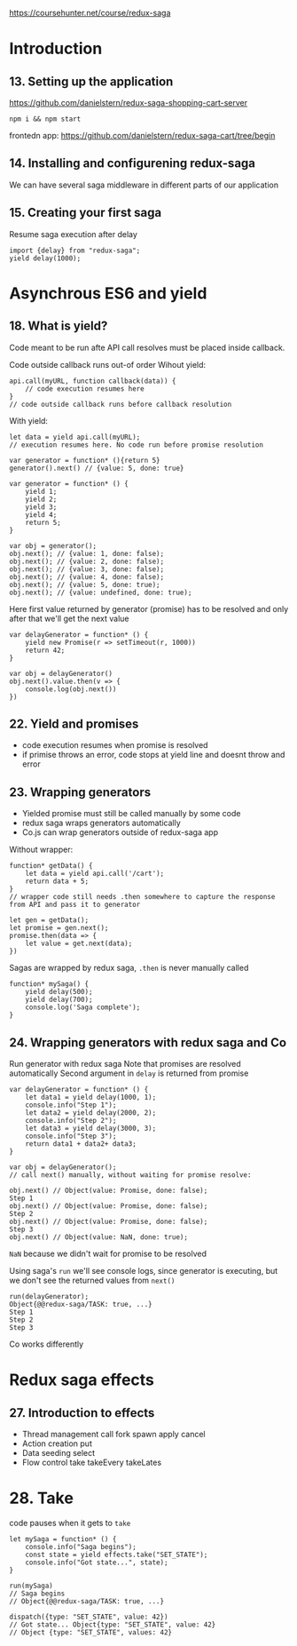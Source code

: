 https://coursehunter.net/course/redux-saga

# Introduction

## 13. Setting up the application

https://github.com/danielstern/redux-saga-shopping-cart-server

`npm i && npm start`

frontedn app: https://github.com/danielstern/redux-saga-cart/tree/begin

## 14. Installing and configurening redux-saga

We can have several saga middleware in different parts of our application

## 15. Creating your first saga

Resume saga execution after delay

```
import {delay} from "redux-saga";
yield delay(1000);
```

# Asynchrous ES6 and yield

## 18. What is yield?

Code meant to be run afte API call resolves must be placed inside callback.

Code outside callback runs out-of order
Wihout yield:

```
api.call(myURL, function callback(data)) {
	// code execution resumes here
}
// code outside callback runs before callback resolution
```

With yield:

```
let data = yield api.call(myURL);
// execution resumes here. No code run before promise resolution
```

```
var generator = function* (){return 5}
generator().next() // {value: 5, done: true}
```

```
var generator = function* () {
	yield 1;
	yield 2;
	yield 3;
	yield 4;
	return 5;
}

var obj = generator();
obj.next(); // {value: 1, done: false);
obj.next(); // {value: 2, done: false);
obj.next(); // {value: 3, done: false);
obj.next(); // {value: 4, done: false);
obj.next(); // {value: 5, done: true);
obj.next(); // {value: undefined, done: true);
```

Here first value returned by generator (promise) has to be resolved and only after that we'll get the next value

```
var delayGenerator = function* () {
	yield new Promise(r => setTimeout(r, 1000))
	return 42;
}

var obj = delayGenerator()
obj.next().value.then(v => {
	console.log(obj.next())
})
```

## 22. Yield and promises

- code execution resumes when promise is resolved
- if primise throws an error, code stops at yield line and doesnt throw and error

## 23. Wrapping generators

- Yielded promise must still be called manually by some code
- redux saga wraps generators automatically
- Co.js can wrap generators outside of redux-saga app

Without wrapper:

```
function* getData() {
	let data = yield api.call('/cart');
	return data + 5;
}
// wrapper code still needs .then somewhere to capture the response from API and pass it to generator

let gen = getData();
let promise = gen.next();
promise.then(data => {
	let value = get.next(data);
})
```

Sagas are wrapped by redux saga, `.then` is never manually called

```
function* mySaga() {
	yield delay(500);
	yield delay(700);
	console.log('Saga complete');
}
```

## 24. Wrapping generators with redux saga and Co

Run generator with redux saga
Note that promises are resolved automatically
Second argument in `delay` is returned from promise

```
var delayGenerator = function* () {
	let data1 = yield delay(1000, 1);
	console.info("Step 1");
	let data2 = yield delay(2000, 2);
	console.info("Step 2");
	let data3 = yield delay(3000, 3);
	console.info("Step 3");
	return data1 + data2+ data3;
}

var obj = delayGenerator();
// call next() manually, without waiting for promise resolve:

obj.next() // Object(value: Promise, done: false);
Step 1
obj.next() // Object(value: Promise, done: false);
Step 2
obj.next() // Object(value: Promise, done: false);
Step 3
obj.next() // Object(value: NaN, done: true);
```

`NaN` because we didn't wait for promise to be resolved

Using saga's `run` we'll see console logs, since generator is executing, but we don't see the returned values from `next()`

```
run(delayGenerator);
Object{@@redux-saga/TASK: true, ...}
Step 1
Step 2
Step 3
```

Co works differently

# Redux saga effects

## 27. Introduction to effects

- Thread management
  call
  fork
  spawn
  apply
  cancel
- Action creation
  put
- Data seeding
  select
- Flow control
  take
  takeEvery
  takeLates

# 28. Take

code pauses when it gets to `take`

```
let mySaga = function* () {
	console.info("Saga begins");
	const state = yield effects.take("SET_STATE");
	console.info("Got state...", state);
}

run(mySaga)
// Saga begins
// Object{@@redux-saga/TASK: true, ...}

dispatch({type: "SET_STATE", value: 42})
// Got state... Object{type: "SET_STATE", value: 42}
// Object {type: "SET_STATE", values: 42}
```
